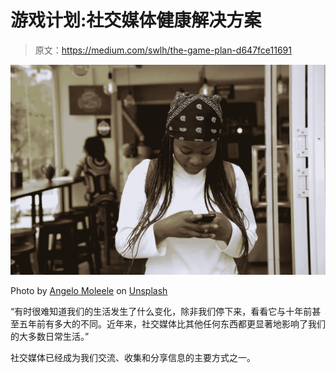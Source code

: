 # 游戏计划:社交媒体健康解决方案

> 原文：<https://medium.com/swlh/the-game-plan-d647fce11691>

![](img/c6ad127f182ab5e1c9c1d6db8dc514a2.png)

Photo by [Angelo Moleele](https://unsplash.com/photos/s2WxsnxeRc4?utm_source=unsplash&utm_medium=referral&utm_content=creditCopyText) on [Unsplash](https://unsplash.com/?utm_source=unsplash&utm_medium=referral&utm_content=creditCopyText)

“有时很难知道我们的生活发生了什么变化，除非我们停下来，看看它与十年前甚至五年前有多大的不同。近年来，社交媒体比其他任何东西都更显著地影响了我们的大多数日常生活。”

社交媒体已经成为我们交流、收集和分享信息的主要方式之一。